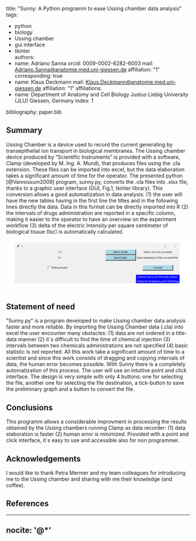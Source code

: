 title: "Sunny: A Python programm to ease Ussing chamber data analysis"
tags: 
  - python
  - biology
  - Ussing chamber
  - gui interface
  - tkinter  
authors:
  - name: Adriano Sanna 
    orcid: 0009-0002-6282-6003
    mail: Adriano.Sanna@anatomie.med.uni-giessen.de 
    affiliation: "1"
    corresponding: true
  - name: Klaus Deckmann 
    mail: Klaus.Deckmann@anatomie.med.uni-giessen.de
    affiliation: "1"
affiliations:
 - name: Department of Anatomy and Cell Biology Justus Liebig University (JLU) Giessen, Germany
   index: 1
   
bibliography: paper.bib

## Summary

Ussing Chamber is a device used to record the current generating by transepithelial ion transport in biological membranes. The Ussing chamber device produced by “Scientific Instruments” is provided with a software, Clamp (developed by M. Ing. A. Mund),  that produces files using the .cla extension. These files can be imported into excel, but the data elaboration takes a significant amount of time for the operator. The presented python [@Vanrossum2009] program, sunny.py, converts the .cla files into .xlsx file, thanks to a graphic user interface (GUI, Fig.1, tkinter library). This conversion allows a good automatization in data analysis: (1) the user will have the new tables having in the first line the titles and in the following lines directly the data. Data in this format can be directly imported into R (2) the intervals of drugs administration are reported in a specific column, making it easier to the operator to have an overview on the experiment workflow (3) delta of the electric Intensity per square centimeter of biological tissue (Isc) is automatically calculated.

![Figure 1: Sunny´s graphic user interface.](image.png)


## Statement of need

"Sunny.py" is a program developed to make Ussing chamber data analysis faster and more reliable. By importing the Ussing Chamber data (.cla) into excel the user encounter many obstacles: (1) data are not ordered in a title-data manner (2) it´s difficult to find the time of chemical injection (3) intervals between two chemicals administrations are not specified (4) basic statistic is not reported. All this work take a significant amount of time to a  scientist and since this work consists of dragging and copying intervals of data, the human error becomes possible. With Sunny there is a completely automatization of this process. The user will use an intuitive point and click interface. The design is very simple with only 4 buttons: one for selecting the file, another one for selecting the file destination, a tick-button to save the preliminary graph and a button to convert the file.

## Conclusions
This programm allows a considerable improvment in processing the results obtained by the Ussing chambers running Clamp as data recorder: (1) data elaboration is faster (2) human error is minimized. Provided with a point and click interface, it´s easy to use and accessible also for non programmer. 

## Acknowledgements

I would like to thank Petra Mermer and my team colleagues for introducing me to the Ussing chamber and sharing with me their knowledge (and coffee).

## References
---
nocite: '@*'
---
